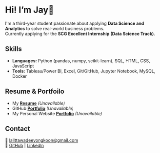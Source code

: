 # Hi! I’m **Jay**👋
I'm a third-year student passionate about applying **Data Science and Analytics**
to solve real-world business problems.  
Currently applying for the **SCG Excellent Internship (Data Science Track)**.



## Skills
- **Languages:** Python (pandas, numpy, scikit-learn), SQL, HTML, CSS, JavaScript
- **Tools:** Tableau/Power BI, Excel, Git/GitHub, Jupyter Notebook, MySQL, Docker


## Resume & Portfoilo
- My [**Resume**](https://www.canva.com/design/DAG1Hbuf7hs/Ez1qw_Ceb4sWYvxi0PIe7A/edit?ui=e30) *(Unavailable)*
- GitHub [**Portfolio**](https://github.com/miyomui/data-science-portfolio) *(Unavailable)*
- My Personal Website [**Portfolio**](https://miyomui.github.io/) *(Unavailable)*




## Contact
📧 lalittawadeevongkoon@gmail.com  
🔗 [GitHub](https://github.com/miyomui) | [LinkedIn](https://www.linkedin.com/in/miyomui/)

